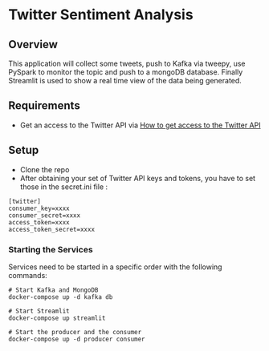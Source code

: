 # Twitter Sentiment Analysis

## Overview

This application will collect some tweets, push to Kafka via tweepy, use PySpark to monitor the topic and push to a mongoDB database. Finally Streamlit is used to show a real time view of the data being generated.

## Requirements

- Get an access to the Twitter API via [How to get access to the Twitter API](https://developer.twitter.com/en/docs/twitter-api/getting-started/getting-access-to-the-twitter-api)
  
## Setup

- Clone the repo
- After obtaining your set of Twitter API keys and tokens, you have to set those in the secret.ini file :

```
[twitter]
consumer_key=xxxx
consumer_secret=xxxx
access_token=xxxx
access_token_secret=xxxx
```

### Starting the Services

Services need to be started in a specific order with the following commands:
```
# Start Kafka and MongoDB
docker-compose up -d kafka db

# Start Streamlit
docker-compose up streamlit

# Start the producer and the consumer
docker-compose up -d producer consumer
```